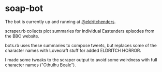# soap-bot

The bot is currently up and running at [@eldritchenders](https://twitter.com/eldritchenders).

scraper.rb collects plot summaries for individual Eastenders episodes from the BBC website.

bots.rb uses these summaries to compose tweets, but replaces some of the character names with Lovecraft stuff for added ELDRITCH HORROR.

I made some tweaks to the scraper output to avoid some weirdness with full character names ("Cthulhu Beale").